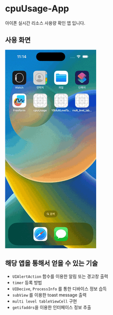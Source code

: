 # cpuUsage-App
아이폰 실시간 리소스 사용량 확인 앱 입니다. 

## 사용 화면
![simulation](app_simulation.gif)

## 해당 앱을 통해서 얻을 수 있는 기술

* `UIAlertAction` 함수를 이용한 알림 또는 경고창 출력
* `timer` 등록 방법
* `UIDecive`, `ProcessInfo` 를 통한 디바이스 정보 습득
* `subView` 를 이용한 toast message 출력 
* `multi level tableViewCell` 구현
* `getifaddrs`을 이용한 인터페이스 정보 추출